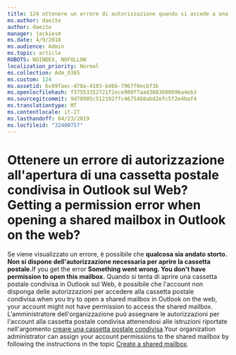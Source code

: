 ```yaml
---
title: 124 ottenere un errore di autorizzazione quando si accede a una cassetta postale condivisa in OWA?
ms.author: daeite
author: daeite
manager: jackiesm
ms.date: 4/9/2018
ms.audience: Admin
ms.topic: article
ROBOTS: NOINDEX, NOFOLLOW
localization_priority: Normal
ms.collection: Adm_O365
ms.custom: 124
ms.assetid: bc09faec-d78a-4103-b4bb-7967f0ecbf3b
ms.openlocfilehash: f37553352721f2ece980f7aad3083600096a4eb3
ms.sourcegitcommit: 9d78905c512192ffc4675468abd2efc5f2e4baf4
ms.translationtype: MT
ms.contentlocale: it-IT
ms.lasthandoff: 04/23/2019
ms.locfileid: "32400757"
---
```

# <a name="getting-a-permission-error-when-opening-a-shared-mailbox-in-outlook-on-the-web"></a><span data-ttu-id="227b7-102">Ottenere un errore di autorizzazione all'apertura di una cassetta postale condivisa in Outlook sul Web?</span><span class="sxs-lookup"><span data-stu-id="227b7-102">Getting a permission error when opening a shared mailbox in Outlook on the web?</span></span>

<span data-ttu-id="227b7-103">Se viene visualizzato un errore, è possibile che **qualcosa sia andato storto. Non si dispone dell'autorizzazione necessaria per aprire la cassetta postale.**</span><span class="sxs-lookup"><span data-stu-id="227b7-103">If you get the error **Something went wrong. You don't have permission to open this mailbox.**</span></span> <span data-ttu-id="227b7-104">Quando si tenta di aprire una cassetta postale condivisa in Outlook sul Web, è possibile che l'account non disponga delle autorizzazioni per accedere alla cassetta postale condivisa.</span><span class="sxs-lookup"><span data-stu-id="227b7-104">when you try to open a shared mailbox in Outlook on the web, your account might not have permission to access the shared mailbox.</span></span> <span data-ttu-id="227b7-105">L'amministratore dell'organizzazione può assegnare le autorizzazioni per l'account alla cassetta postale condivisa attenendosi alle istruzioni riportate nell'argomento [creare una cassetta postale condivisa](https://support.office.com/article/871a246d-3acd-4bba-948e-5de8be0544c9).</span><span class="sxs-lookup"><span data-stu-id="227b7-105">Your organization administrator can assign your account permissions to the shared mailbox by following the instructions in the topic [Create a shared mailbox](https://support.office.com/article/871a246d-3acd-4bba-948e-5de8be0544c9).</span></span>
  


